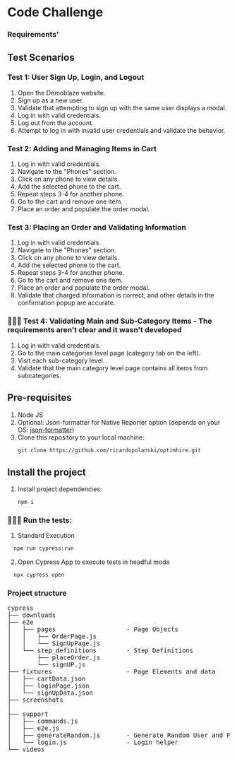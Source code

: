 # Code Challenge

### Requirements'

## Test Scenarios

### Test 1: User Sign Up, Login, and Logout

1. Open the Demoblaze website.
2. Sign up as a new user.
3. Validate that attempting to sign up with the same user displays a modal.
4. Log in with valid credentials.
5. Log out from the account.
6. Attempt to log in with invalid user credentials and validate the behavior.

### Test 2: Adding and Managing Items in Cart

1. Log in with valid credentials.
2. Navigate to the "Phones" section.
3. Click on any phone to view details.
4. Add the selected phone to the cart.
5. Repeat steps 3-4 for another phone.
6. Go to the cart and remove one item.
7. Place an order and populate the order modal.

### Test 3: Placing an Order and Validating Information

1. Log in with valid credentials.
2. Navigate to the "Phones" section.
3. Click on any phone to view details.
4. Add the selected phone to the cart.
5. Repeat steps 3-4 for another phone.
6. Go to the cart and remove one item.
7. Place an order and populate the order modal.
8. Validate that charged information is correct, and other details in the confirmation popup are accurate.

### 🚨🚨🚨 Test 4: Validating Main and Sub-Category Items - The requirements aren't clear and it wasn't developed

1. Log in with valid credentials.
2. Go to the main categories level page (category tab on the left).
3. Visit each sub-category level.
4. Validate that the main category level page contains all items from subcategories.


## Pre-requisites

1. Node JS
2. Optional: Json-formatter for Native Reporter option (depends on your OS: [json-formatter](https://github.com/cucumber/json-formatter))
3. Clone this repository to your local machine:
   ```sh
   git clone https://github.com/ricardopolanski/optimhire.git
   ```

## Install the project

1. Install project dependencies:
   ```sh
   npm i

### 🏃🏽‍♀️ Run the tests:

1. Standard Execution

```bash
  npm run cypress:run
```

2. Open Cypress App to execute tests in headful mode

```bash
  npx cypress open
```

### Project structure
<pre>
cypress
├── downloads
├── e2e
│   ├── pages                   - Page Objects
│   │   ├── OrderPage.js
│   │   └── SignUpPage.js
│   └── step_definitions        - Step Definitions
│       ├── placeOrder.js
│       └── signUP.js
├── fixtures                    - Page Elements and data
│   ├── cartData.json
│   ├── loginPage.json
│   └── signUpData.json
├── screenshots
│   
├── support
│   ├── commands.js
│   ├── e2e.js
│   ├── generateRandom.js       - Generate Random User and Password
│   └── login.js                - Login helper
└── videos
</pre>